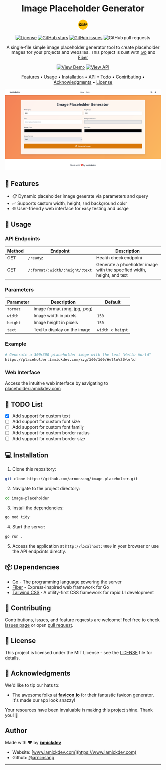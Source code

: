 <div align="center">

# Image Placeholder Generator

![Logo](public/favicon-32x32.png)

[![License](https://img.shields.io/badge/license-MIT-blue.svg)](https://opensource.org/licenses/MIT) [![GitHub stars](https://img.shields.io/github/stars/arnonsang/image-placeholder.svg?style=social)](https://github.com/arnonsang/image-placeholder/stargazers) [![GitHub issues](https://img.shields.io/github/issues/arnonsang/image-placeholder.svg)](https://github.com/arnonsang/image-placeholder/issues) ![GitHub pull requests](https://img.shields.io/github/issues-pr/arnonsang/image-placeholder.svg)

A single-file simple image placeholder generator tool to create placeholder images for your projects and websites. This project is built with [Go](https://go.dev/) and [Fiber](https://gofiber.io/)

[![View Demo](https://img.shields.io/badge/View-Demo-blue)](https://placeholder.iamickdev.com) [![View API](https://img.shields.io/badge/View-API-blue)](https://placeholder.iamickdev.com/docs)

[Features](#-features) • [Usage](#-usage) • [Installation](#-installation) • [API](#api-endpoints) • [Todo](#-to-do-list) • [Contributing](#-contributing) • [Acknowledgments](#-acknowledgments) • [License](#license)

![Screenshot](public/screenshot.png)

</div>

## 🌟 Features

- 📋 Dynamic placeholder image generate via parameters and query
- ✅ Supports custom width, height, and background color
- 🌐 User-friendly web interface for easy testing and usage

## 🚀 Usage

### API Endpoints

| Method | Endpoint                  | Description                                       |
| ------ | ------------------------- | ------------------------------------------------- |
| GET    | `/readyz`                | Health check endpoint                             |
| GET    | `/:format/:width/:height/:text`              | Generate a placeholder image with the specified width, height, and text |

### Parameters

| Parameter | Description | Default |
| --------- | ----------- | ------- |
| `format`  | Image format (png, jpg, jpeg) |  |
| `width`   | Image width in pixels | `150` |
| `height`  | Image height in pixels | `150` |
| `text`    | Text to display on the image | `width x height` |

### Example

```bash
# Generate a 300x300 placeholder image with the text "Hello World"
https://placeholder.iamickdev.com/svg/300/300/Hello%20World
```



### Web Interface

Access the intuitive web interface by navigating to [placeholder.iamickdev.com](https://placeholder.iamickdev.com)


## 📝 TODO List

- [x] Add support for custom text
- [ ] Add support for custom font size
- [ ] Add support for custom font family
- [ ] Add support for custom border radius
- [ ] Add support for custom border size

## 💻 Installation

1. Clone this repository:
```bash
git clone https://github.com/arnonsang/image-placeholder.git
```
2. Navigate to the project directory:
```bash
cd image-placeholder
```
3. Install the dependencies:
```bash
go mod tidy
```
4. Start the server:
```bash
go run .
```

5. Access the application at `http://localhost:4000` in your browser or use the API endpoints directly.


## 📦 Dependencies

- [Go](https://golang.org/) - The programming language powering the server
- [Fiber](https://gofiber.io/) - Express-inspired web framework for Go
- [Tailwind CSS](https://tailwindcss.com/) - A utility-first CSS framework for rapid UI development


## 🎉 Contributing

Contributions, issues, and feature requests are welcome! Feel free to check [issues page](https://github.com/arnonsang/image-placeholder/issues) or open [pull request](https://github.com/arnonsang/image-placeholder/pulls).

## 📄 License

This project is licensed under the MIT License - see the [LICENSE](LICENSE) file for details.

## 🙏 Acknowledgments

We'd like to tip our hats to:

- The awesome folks at **[favicon.io](https://favicon.io/favicon-generator/)** for their fantastic favicon generator. It's made our app look snazzy!

Your resources have been invaluable in making this project shine. Thank you! 🌟

## Author

Made with ❤️ by **[iamickdev](https://www.iamickdev.com)**
- Website: [www.iamickdev.com](https://www.iamickdev.com)
- Github: [@arnonsang](https://github.com/arnonsang)

---
